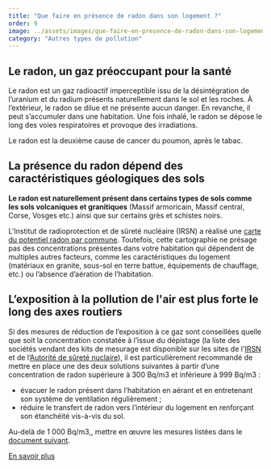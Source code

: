 ```yaml
---
title: "Que faire en présence de radon dans son logement ?"
order: 9
image: ../assets/images/que-faire-en-presence-de-radon-dans-son-logement.jpg
category: "Autres types de pollution"
---
```


## Le radon, un gaz préoccupant pour la santé

Le radon est un gaz radioactif imperceptible issu de la désintégration de l’uranium et du radium présents naturellement dans le sol et les roches. À l’extérieur, le radon se dilue et ne présente aucun danger. En revanche, il peut s’accumuler dans une habitation. Une fois inhalé, le radon se dépose le long des voies respiratoires et provoque des irradiations. 

Le radon est la deuxième cause de cancer du poumon, après le tabac.

## La présence du radon dépend des caractéristiques géologiques des sols

**Le radon est naturellement présent dans certains types de sols comme les sols volcaniques et granitiques** (Massif armoricain, Massif central, Corse, Vosges etc.) ainsi que sur certains grès et schistes noirs.

L’Institut de radioprotection et de sûreté nucléaire (IRSN) a réalisé une [carte du potentiel radon par commune](https://www.irsn.fr/FR/connaissances/Environnement/expertises-radioactivite-naturelle/radon/Pages/5-cartographie-potentiel-radon-commune.aspx#.YfJvhxrMLIU). Toutefois, cette cartographie ne présage pas des concentrations présentes dans votre habitation qui dépendent de multiples autres facteurs, comme les caractéristiques du logement (matériaux en granite, sous-sol en terre battue, équipements de chauffage, etc.) ou l’absence d’aération de l’habitation.

## L’exposition à la pollution de l'air est plus forte le long des axes routiers

Si des mesures de réduction de l’exposition à ce gaz sont conseillées quelle que soit la concentration constatée à l’issue du dépistage (la liste des sociétés vendant des kits de mesurage est disponible sur les sites de l'[IRSN](https://www.google.com/url?q=https://www.irsn.fr/FR/connaissances/Environnement/expertises-radioactivite-naturelle/radon/Pages/3-mesure-radon.aspx%23.YanRpvnMLIU&sa=D&source=docs&ust=1643281190777690&usg=AOvVaw1KP6f0t0SwmjdX_0hw8C7Q) et de l’[Autorité de sûreté nuclaire](https://www.google.com/url?q=https://www.asn.fr/espace-professionnels/agrements-controles-et-mesures/le-radon%23agrement-pour-la-mesure-du-radon&sa=D&source=docs&ust=1643281190778882&usg=AOvVaw3iYybmhfcfzDjM30rXLXp9)), il est particulièrement recommandé de mettre en place une des deux solutions suivantes à partir d’une concentration de radon supérieure à 300 Bq/m3 et inférieure à 999 Bq/m3 :
- évacuer le radon présent dans l’habitation en aérant et en entretenant son système de ventilation régulièrement ;
- réduire le transfert de radon vers l’intérieur du logement en renforçant son étanchéité vis-à-vis du sol.
 
Au-delà de 1 000 Bq/m3,, mettre en œuvre les mesures listées dans le [document suivant](https://www.legifrance.gouv.fr/jorf/id/JORFTEXT000038184964#:~:text=Annexe,-Article&text=Le%20radon%20est%20un%20gaz,moyenne%20reste%20g%C3%A9n%C3%A9ralement%20tr%C3%A8s%20faible.).

[En savoir plus](https://solidarites-sante.gouv.fr/IMG/pdf/infographie_radon_nov17.pdf)  
